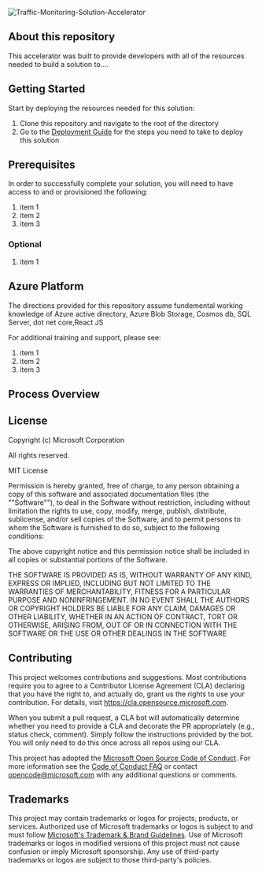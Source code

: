 ![Traffic-Monitoring-Solution-Accelerator](./images/TMSA.jpg)

## About this repository
This accelerator was built to provide developers with all of the resources needed to build a solution to....


## Getting Started 
Start by deploying the resources needed for this solution: 


1. Clone this repository and navigate to the root of the directory  
2. Go to the [Deployment Guide](Traffic-Monitoring-Solution-Accelerator/DEPLOY.md) for the steps you need to take to deploy this solution 

## Prerequisites
In order to successfully complete your solution, you will need to have access to and or provisioned the following:
1. item 1
2. item 2
3. item 3

### Optional
1. item 1

## Azure Platform
The directions provided for this repository assume fundemental working knowledge of Azure active directory, Azure Blob Storage,
Cosmos db, SQL Server, dot net core,React JS

For additional training and support, please see:
 1. item 1
 2. item 2
 3. item 3

## Process Overview  


## License
Copyright (c) Microsoft Corporation

All rights reserved.

MIT License

Permission is hereby granted, free of charge, to any person obtaining a copy of this software and associated documentation files (the ""Software""), to deal in the Software without restriction, including without limitation the rights to use, copy, modify, merge, publish, distribute, sublicense, and/or sell copies of the Software, and to permit persons to whom the Software is furnished to do so, subject to the following conditions:

The above copyright notice and this permission notice shall be included in all copies or substantial portions of the Software.

THE SOFTWARE IS PROVIDED AS IS, WITHOUT WARRANTY OF ANY KIND, EXPRESS OR IMPLIED, INCLUDING BUT NOT LIMITED TO THE WARRANTIES OF MERCHANTABILITY, FITNESS FOR A PARTICULAR PURPOSE AND NONINFRINGEMENT. IN NO EVENT SHALL THE AUTHORS OR COPYRIGHT HOLDERS BE LIABLE FOR ANY CLAIM, DAMAGES OR OTHER LIABILITY, WHETHER IN AN ACTION OF CONTRACT, TORT OR OTHERWISE, ARISING FROM, OUT OF OR IN CONNECTION WITH THE SOFTWARE OR THE USE OR OTHER DEALINGS IN THE SOFTWARE


## Contributing

This project welcomes contributions and suggestions.  Most contributions require you to agree to a
Contributor License Agreement (CLA) declaring that you have the right to, and actually do, grant us
the rights to use your contribution. For details, visit https://cla.opensource.microsoft.com.

When you submit a pull request, a CLA bot will automatically determine whether you need to provide
a CLA and decorate the PR appropriately (e.g., status check, comment). Simply follow the instructions
provided by the bot. You will only need to do this once across all repos using our CLA.

This project has adopted the [Microsoft Open Source Code of Conduct](https://opensource.microsoft.com/codeofconduct/).
For more information see the [Code of Conduct FAQ](https://opensource.microsoft.com/codeofconduct/faq/) or
contact [opencode@microsoft.com](mailto:opencode@microsoft.com) with any additional questions or comments.

## Trademarks

This project may contain trademarks or logos for projects, products, or services. Authorized use of Microsoft 
trademarks or logos is subject to and must follow 
[Microsoft's Trademark & Brand Guidelines](https://www.microsoft.com/en-us/legal/intellectualproperty/trademarks/usage/general).
Use of Microsoft trademarks or logos in modified versions of this project must not cause confusion or imply Microsoft sponsorship.
Any use of third-party trademarks or logos are subject to those third-party's policies.
